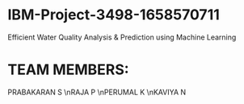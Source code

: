 # IBM-Project-3498-1658570711
Efficient Water Quality Analysis &amp; Prediction using Machine Learning
# TEAM MEMBERS:
PRABAKARAN S \nRAJA P \nPERUMAL K \nKAVIYA N
